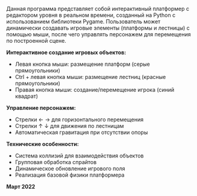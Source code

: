 Данная программа представляет собой интерактивный платформер с редактором уровня в реальном времени, созданный на Python с использованием библиотеки Pygame. Пользователь может динамически создавать игровые элементы (платформы и лестницы) с помощью мыши, после чего управлять персонажем для перемещения по построенной сцене.

__Интерактивное создание игровых объектов:__
+ Левая кнопка мыши: размещение платформ (серые прямоугольники)
+ Ctrl + левая кнопка мыши: размещение лестниц (красные прямоугольники)
+ Правая кнопка мыши: создание/перемещение игрока (синий квадрат)

__Управление персонажем:__
+ Стрелки ← → для горизонтального перемещения
+ Стрелки ↑ ↓ для движения по лестницам
+ Автоматическая гравитация при отсутствии опоры

__Технические особенности:__
+ Система коллизий для взаимодействия объектов
+ Групповая обработка спрайтов
+ Динамическое обновление игрового поля
+ Реализация базовой физики платформера

__Март 2022__
